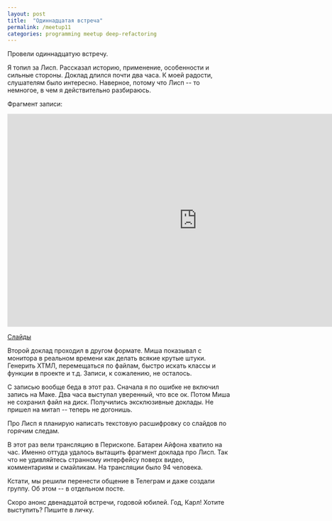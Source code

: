 ```yaml
---
layout: post
title:  "Одиннадцатая встреча"
permalink: /meetup11
categories: programming meetup deep-refactoring
---
```


Провели одиннадцатую встречу.

Я топил за Лисп. Рассказал историю, применение, особенности и сильные
стороны. Доклад длился почти два часа. К моей радости, слушателям было
интересно. Наверное, потому что Лисп -- то немногое, в чем я действительно
разбираюсь.

Фрагмент записи:

<iframe width="854" height="480" src="https://www.youtube.com/embed/gIod3apuulE" frameborder="0" allowfullscreen></iframe>

[Слайды](http://grishaev.me/talks/lisp/lisp.html)

Второй доклад проходил в другом формате. Миша показывал с монитора в реальном
времени как делать всякие крутые штуки. Генерить ХТМЛ, перемещаться по файлам,
быстро искать классы и функции в проекте и т.д. Записи, к сожалению, не
осталось.

С записью вообще беда в этот раз. Сначала я по ошибке не включил запись на
Маке. Два часа выступал уверенный, что все ок. Потом Миша не сохранил файл на
диск. Получились эксклюзивные доклады. Не пришел на митап -- теперь не догонишь.

Про Лисп я планирую написать текстовую расшифровку со слайдов по горячим следам.

В этот раз вели трансляцию в Перископе. Батареи Айфона хватило на час. Именно
оттуда удалось вытащить фрагмент доклада про Лисп. Так что не удивляйтесь
странному интерфейсу поверх видео, комментариям и смайликам. На трансляции было
94 человека.

Кстати, мы решили перенести общение в Телеграм и даже создали группу. Об этом --
в отдельном посте.

Скоро анонс двенадцатой встречи, годовой юбилей. Год, Карл! Хотите выступить?
Пишите в личку.
